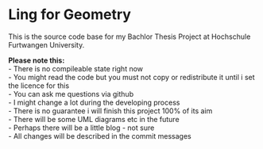 ﻿Ling for Geometry
=================

This is the source code base for my Bachlor Thesis Project at Hochschule Furtwangen University.

**Please note this:**  
	- There is no compileable state right now  
	- You might read the code but you must not copy or redistribute it until i set the licence for this  
	- You can ask me questions via github  
	- I might change a lot during the developing process  
	- There is no guarantee i will finish this project 100% of its aim  
	- There will be some UML diagrams etc in the future  
	- Perhaps there will be a little blog - not sure  
	- All changes will be described in the commit messages  